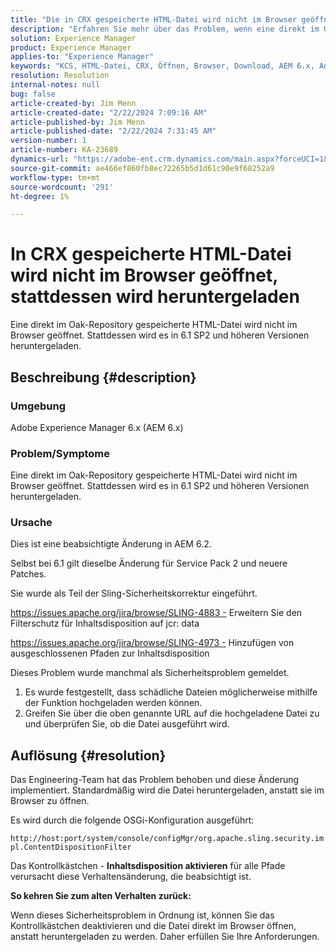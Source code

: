 ```yaml
---
title: "Die in CRX gespeicherte HTML-Datei wird nicht im Browser geöffnet, sondern stattdessen heruntergeladen."
description: "Erfahren Sie mehr über das Problem, wenn eine direkt im Oak-Repository gespeicherte HTML-Datei nicht im Browser geöffnet wird."
solution: Experience Manager
product: Experience Manager
applies-to: "Experience Manager"
keywords: "KCS, HTML-Datei, CRX, Öffnen, Browser, Download, AEM 6.x, Adobe Experience Manager 6.x, FAQ"
resolution: Resolution
internal-notes: null
bug: false
article-created-by: Jim Menn
article-created-date: "2/22/2024 7:09:16 AM"
article-published-by: Jim Menn
article-published-date: "2/22/2024 7:31:45 AM"
version-number: 1
article-number: KA-23689
dynamics-url: "https://adobe-ent.crm.dynamics.com/main.aspx?forceUCI=1&pagetype=entityrecord&etn=knowledgearticle&id=64fe9348-51d1-ee11-9079-6045bd006268"
source-git-commit: ae466ef860fb8ec72265b5d1d61c90e9f68252a9
workflow-type: tm+mt
source-wordcount: '291'
ht-degree: 1%

---
```


# In CRX gespeicherte HTML-Datei wird nicht im Browser geöffnet, stattdessen wird heruntergeladen


Eine direkt im Oak-Repository gespeicherte HTML-Datei wird nicht im Browser geöffnet. Stattdessen wird es in 6.1 SP2 und höheren Versionen heruntergeladen.

## Beschreibung {#description}


### Umgebung

Adobe Experience Manager 6.x (AEM 6.x)

### Problem/Symptome

Eine direkt im Oak-Repository gespeicherte HTML-Datei wird nicht im Browser geöffnet. Stattdessen wird es in 6.1 SP2 und höheren Versionen heruntergeladen.

### Ursache

Dies ist eine beabsichtigte Änderung in AEM 6.2.

Selbst bei 6.1 gilt dieselbe Änderung für Service Pack 2 und neuere Patches.

Sie wurde als Teil der Sling-Sicherheitskorrektur eingeführt.

https://issues.apache.org/jira/browse/SLING-4883 - Erweitern Sie den Filterschutz für Inhaltsdisposition auf jcr: data

https://issues.apache.org/jira/browse/SLING-4973 - Hinzufügen von ausgeschlossenen Pfaden zur Inhaltsdisposition

Dieses Problem wurde manchmal als Sicherheitsproblem gemeldet.

1. Es wurde festgestellt, dass schädliche Dateien möglicherweise mithilfe der Funktion hochgeladen werden können.
2. Greifen Sie über die oben genannte URL auf die hochgeladene Datei zu und überprüfen Sie, ob die Datei ausgeführt wird.



## Auflösung {#resolution}


Das Engineering-Team hat das Problem behoben und diese Änderung implementiert. Standardmäßig wird die Datei heruntergeladen, anstatt sie im Browser zu öffnen.

Es wird durch die folgende OSGi-Konfiguration ausgeführt:

`http://host:port/system/console/configMgr/org.apache.sling.security.impl.ContentDispositionFilter`

Das Kontrollkästchen - <b>Inhaltsdisposition aktivieren</b> für alle Pfade verursacht diese Verhaltensänderung, die beabsichtigt ist.

<b>So kehren Sie zum alten Verhalten zurück:</b>

Wenn dieses Sicherheitsproblem in Ordnung ist, können Sie das Kontrollkästchen deaktivieren und die Datei direkt im Browser öffnen, anstatt heruntergeladen zu werden. Daher erfüllen Sie Ihre Anforderungen.

